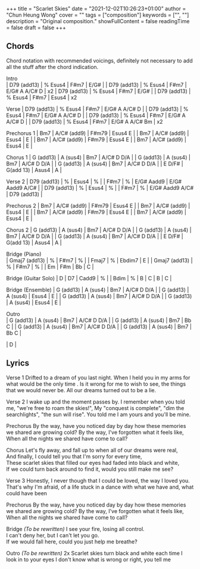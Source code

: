 +++ 
title = "Scarlet Skies" 
date = "2021-12-02T10:26:23+01:00" 
author = "Chun Heung Wong" 
cover = "" 
tags = ["composition"] 
keywords = ["", ""] 
description = "Original composition." 
showFullContent = false
readingTime = false 
draft = false
+++

## Chords 
Chord notation with recommended voicings, definitely not necessary to add all the stuff after the chord indication.

Intro  
| D79 (add13) | % Esus4 | F#m7 | E/G# |
| D79 (add13) | % Esus4 | F#m7 | E/G# A A/C# D |  x2 
| D79 (add13) | % Esus4 | F#m7 | E/G# |
| D79 (add13) | % Esus4 | F#m7 | Esus4 |  x2 

Verse
| D79 (add13) | % Esus4 | F#m7  | E/G# A A/C# D |
| D79 (add13) | % Esus4 | F#m7  | E/G# A A/C# D |
| D79 (add13) | % Esus4 | F#m7  | E/G# A A/C# D |
| D79 (add13) | % Esus4 | F#m7  | E/G# A A/C# Bm | x2

Prechorus 1
| Bm7 | A/C# (add9) | F#m79 | Esus4 E |
| Bm7 | A/C# (add9) | Esus4 | E |
| Bm7 | A/C# (add9) | F#m79 | Esus4 E |
| Bm7 | A/C# (add9) | Esus4 | E |

Chorus 1
| G (add13) | A (sus4) | Bm7 |  A/C# D D/A |
| G (add13) | A (sus4) | Bm7 |  A/C# D D/A |
| G (add13) | A (sus4) | Bm7 |  A/C# D D/A |
| E D/F# | G(add 13) | Asus4 | A |

Verse 2
| D79 (add13) | % | Esus4 | % |
| F#m7 | % |  E/G# Aadd9 | E/G# Aadd9 A/C# |
| D79 (add13) | % | Esus4 | % |
| F#m7 | % |  E/G# Aadd9 A/C# | D79 (add13) |   

Prechorus 2
| Bm7 | A/C# (add9) | F#m79 | Esus4 E |
| Bm7 | A/C# (add9) | Esus4 | E |
| Bm7 | A/C# (add9) | F#m79 | Esus4 E |
| Bm7 | A/C# (add9) | Esus4 | E |

Chorus 2
| G (add13) | A (sus4) | Bm7 |  A/C# D D/A |
| G (add13) | A (sus4) | Bm7 |  A/C# D D/A |
| G (add13) | A (sus4) | Bm7 |  A/C# D D/A |
| E D/F# | G(add 13) | Asus4 | A |

Bridge (Piano)  
| Gmaj7 (add13) | % | F#m7 | % |
| Fmaj7 |  % |  Ebdim7 | E | 
| Gmaj7 (add13) | % | F#m7 | % |
| Em | F#m | Bb | C |

Bridge (Guitar Solo)
| D | D7 | Cadd9 | % | 
| Bdim | % | B | C | B | C | 

Bridge (Ensemble)
| G (add13) | A (sus4) | Bm7 |  A/C# D D/A |
| G (add13) | A (sus4) | Esus4 | E | 
| G (add13) | A (sus4) | Bm7 |  A/C# D D/A |
| G (add13) | A (sus4) | Esus4 | E | 

Outro  
| G (add13) | A (sus4) | Bm7 |  A/C# D D/A |
| G (add13) | A (sus4) | Bm7 |  Bb C  |
| G (add13) | A (sus4) | Bm7 |  A/C# D D/A |
| G (add13) | A (sus4) | Bm7 |  Bb C |

| D |

## Lyrics

Verse 1
Drifted to a dream of you last night.
When I held you in my arms for what would be the only time   .
Is it wrong for me to wish to see,
the things that we would never be.
All our dreams turned out to be a lie. 

Verse 2
I wake up and the moment passes by.
I remember when you told me, "we're free to roam the skies!",
My "conquest is complete", "dim the searchlights", "the sun will rise".
You told me I am yours and you'll be mine.

Prechorus
By the way, have you noticed day by day
how these memories we shared are growing cold?
By the way, I've forgotten what it feels like,
When all the nights we shared have come to call?   

Chorus
Let's fly away, 
and fall up to when all of our dreams were real,  
And finally, 
I could tell you that I'm sorry for every time,  
These scarlet skies that filled our eyes had faded into black and white,  
If we could turn back around to find it, would you still make me see?  

Verse 3
Honestly, 
I never though that I could be loved, the way I loved you.
That's why I'm afraid,
of a life stuck in a dance with what we have and,  what could have been

Prechorus
By the way, have you noticed day by day
how these memories we shared are growing cold?
By the way, I've forgotten what it feels like,
When all the nights we shared  have come to call?  

Bridge *(To be rewritten)*
I see your fire, losing all control.  
I can't deny her, but I can't let you go.  
If we would fall here, could you just help me breathe?  

Outro *(To be rewritten)*
2x Scarlet skies turn black and white each time I look in to your eyes
I don't know what is wrong or right, you tell me

